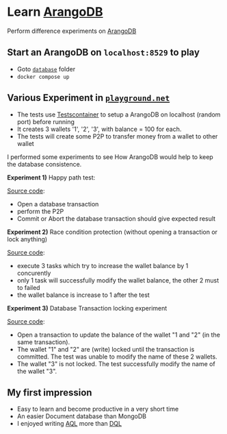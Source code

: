 # Learn [ArangoDB]

Perform difference experiments on [ArangoDB]

## Start an ArangoDB on `localhost:8529` to play

- Goto [`database`](./database/) folder
- `docker compose up`

## Various Experiment in [`playground.net`](./playground.net/)

- The tests use [Testscontainer] to setup a ArangoDB on localhost (random port) before running
- It creates 3 wallets '1', '2', '3', with balance = 100 for each.
- The tests will create some P2P to transfer money from a wallet to other wallet

I performed some experiments to see How ArangoDB would help to keep the database consistence.

**Experiment 1)** Happy path test:

[Source code](./playground.net/experiment/MakeP2PTests.cs):

- Open a database transaction
- perform the P2P
- Commit or Abort the database transaction should give expected result

**Experiment 2)** Race condition protection (without opening a transaction or lock anything)

[Source code](./playground.net/experiment/MakeP2PConcurenceTests.cs):

- execute 3 tasks which try to increase the wallet balance by 1 concurently
- only 1 task will successfully modify the wallet balance, the other 2 must to failed
- the wallet balance is increase to 1 after the test

**Experiment 3)** Database Transaction locking experiment

[Source code](./playground.net/experiment/TransactionLockTest.cs):

- Open a transaction to update the balance of the wallet "1 and "2" (in the same transaction).
- The wallet "1" and "2" are (write) locked until the transaction is committed. The test was unable to modify the name of these 2 wallets.
- The wallet "3" is not locked. The test successfully modify the name of the wallet "3".

## My first impression

- Easy to learn and become productive in a very short time
- An easier Document database than MongoDB
- I enjoyed writing [AQL](https://docs.arangodb.com/3.12/aql/) more than [DQL](https://dgraph.io/docs/dql/)

[ArangoDB]: https://arangodb.com/
[Testscontainer]: https://testcontainers.com/
